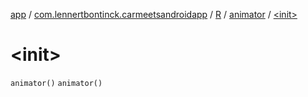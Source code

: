 [app](../../../index.md) / [com.lennertbontinck.carmeetsandroidapp](../../index.md) / [R](../index.md) / [animator](index.md) / [&lt;init&gt;](./-init-.md)

# &lt;init&gt;

`animator()`
`animator()`